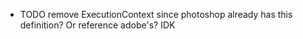 - TODO remove ExecutionContext since photoshop already has this definition? Or reference adobe's? IDK
